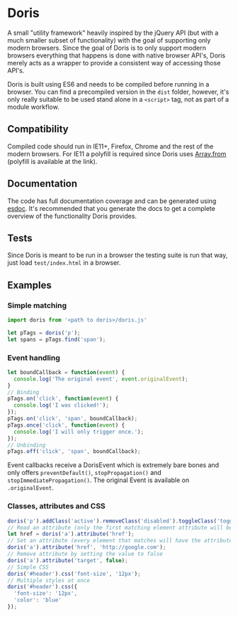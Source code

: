 # Doris
A small "utility framework" heavily inspired by the jQuery API (but with a much smaller subset of functionality) with the goal of supporting only modern browsers. Since the goal of Doris is to only support modern browsers everything that happens is done with native browser API's, Doris merely acts as a wrapper to provide a consistent way of accessing those API's.

Doris is built using ES6 and needs to be compiled before running in a browser. You can find a precompiled version in the ```dist``` folder, however, it's only really suitable to be used stand alone in a ```<script>``` tag, not as part of a module workflow.

## Compatibility
Compiled code should run in IE11+, Firefox, Chrome and the rest of the modern browsers. For IE11 a polyfill is required since Doris uses [Array.from](https://developer.mozilla.org/en-US/docs/Web/JavaScript/Reference/Global_Objects/Array/from) (polyfill is available at the link).

## Documentation
The code has full documentation coverage and can be generated using [esdoc](https://esdoc.org/). It's recommended that you generate the docs to get a complete overview of the functionality Doris provides.

## Tests
Since Doris is meant to be run in a browser the testing suite is run that way, just load ```test/index.html``` in a browser.

## Examples

### Simple matching

```javascript
import doris from '<path to doris>/doris.js'

let pTags = doris('p');
let spans = pTags.find('span');
```

### Event handling

```javascript
let boundCallback = function(event) {
  console.log('The original event', event.originalEvent);
}
// Binding
pTags.on('click', function(event) {
  console.log('I was clicked!');
});
pTags.on('click', 'span', boundCallback);
pTags.once('click', function(event) {
  console.log('I will only trigger once.');
});
// Unbinding
pTags.off('click', 'span', boundCallback);

```
Event callbacks receive a DorisEvent which is extremely bare bones and only offers ```preventDefault()```, ```stopPropagation()``` and ```stopImmediatePropagation()```. The original Event is available on ```.originalEvent```.

### Classes, attributes and CSS

```javascript
doris('p').addClass('active').removeClass('disabled').toggleClass('toggling');
// Read an attribute (only the first matching element attribute will be returned)
let href = doris('a').attribute('href');
// Set an attribute (every element that matches will have the attribute set)
doris('a').attribute('href', 'http://google.com');
// Remove attribute by setting the value to false
doris('a').attribute('target', false);
// Simple CSS
doris('#header').css('font-size', '12px');
// Multiple styles at once
doris('#header').css({
  'font-size': '12px',
  'color': 'blue'
});
```
